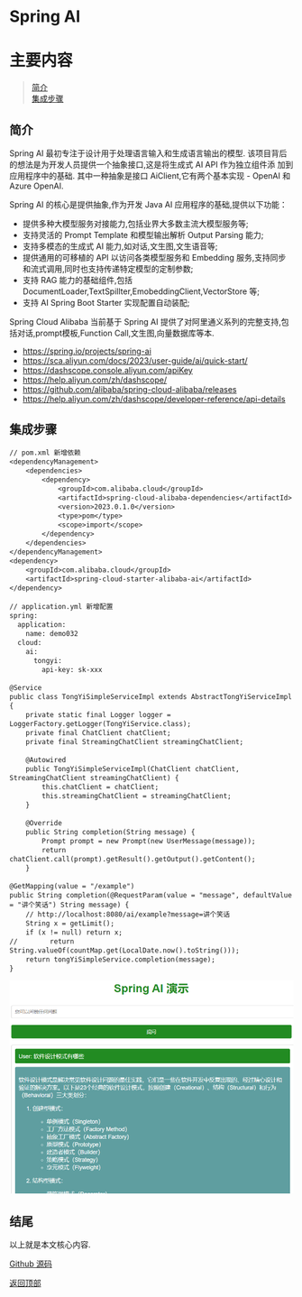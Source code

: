 # Spring AI

# 主要内容

> [简介](#简介)  
> [集成步骤](#集成步骤)  


## 简介

Spring AI 最初专注于设计用于处理语言输入和生成语言输出的模型. 该项目背后的想法是为开发人员提供一个抽象接口,这是将生成式
AI API 作为独立组件添
加到应用程序中的基础. 其中一种抽象是接口 AiClient,它有两个基本实现 - OpenAI 和 Azure OpenAI.

Spring AI 的核心是提供抽象,作为开发 Java AI 应用程序的基础,提供以下功能：

- 提供多种大模型服务对接能力,包括业界大多数主流大模型服务等;
- 支持灵活的 Prompt Template 和模型输出解析 Output Parsing 能力;
- 支持多模态的生成式 AI 能力,如对话,文生图,文生语音等;
- 提供通用的可移植的 API 以访问各类模型服务和 Embedding 服务,支持同步和流式调用,同时也支持传递特定模型的定制参数;
- 支持 RAG 能力的基础组件,包括 DocumentLoader,TextSpillter,EmobeddingClient,VectorStore 等;
- 支持 AI Spring Boot Starter 实现配置自动装配;

Spring Cloud Alibaba 当前基于 Spring AI 提供了对阿里通义系列的完整支持,包括对话,prompt模板,Function Call,文生图,向量数据库等本.

- https://spring.io/projects/spring-ai
- https://sca.aliyun.com/docs/2023/user-guide/ai/quick-start/
- https://dashscope.console.aliyun.com/apiKey
- https://help.aliyun.com/zh/dashscope/
- https://github.com/alibaba/spring-cloud-alibaba/releases
- https://help.aliyun.com/zh/dashscope/developer-reference/api-details

## 集成步骤

```
// pom.xml 新增依赖
<dependencyManagement>
    <dependencies>
        <dependency>
            <groupId>com.alibaba.cloud</groupId>
            <artifactId>spring-cloud-alibaba-dependencies</artifactId>
            <version>2023.0.1.0</version>
            <type>pom</type>
            <scope>import</scope>
        </dependency>
    </dependencies>
</dependencyManagement>
<dependency>
    <groupId>com.alibaba.cloud</groupId>
    <artifactId>spring-cloud-starter-alibaba-ai</artifactId>
</dependency>

// application.yml 新增配置
spring:
  application:
    name: demo032
  cloud:
    ai:
      tongyi:
        api-key: sk-xxx

@Service
public class TongYiSimpleServiceImpl extends AbstractTongYiServiceImpl {
    private static final Logger logger = LoggerFactory.getLogger(TongYiService.class);
    private final ChatClient chatClient;
    private final StreamingChatClient streamingChatClient;

    @Autowired
    public TongYiSimpleServiceImpl(ChatClient chatClient, StreamingChatClient streamingChatClient) {
        this.chatClient = chatClient;
        this.streamingChatClient = streamingChatClient;
    }

    @Override
    public String completion(String message) {
        Prompt prompt = new Prompt(new UserMessage(message));
        return chatClient.call(prompt).getResult().getOutput().getContent();
    }
    
@GetMapping(value = "/example")
public String completion(@RequestParam(value = "message", defaultValue = "讲个笑话") String message) {
    // http://localhost:8080/ai/example?message=讲个笑话
    String x = getLimit();
    if (x != null) return x;
//        return String.valueOf(countMap.get(LocalDate.now().toString()));
    return tongYiSimpleService.completion(message);
}
```

![001.png](images/0035_springboot3_AI/001.png)

## 结尾

以上就是本文核心内容.

[Github 源码](https://github.com/Awaion/tools/tree/master/demo032)

[返回顶部](#主要内容)

